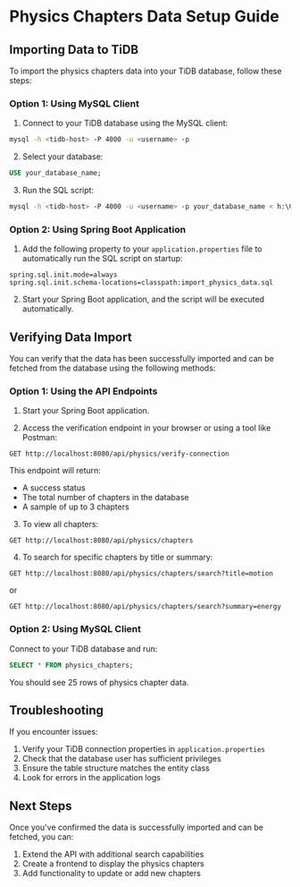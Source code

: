# Physics Chapters Data Setup Guide

## Importing Data to TiDB

To import the physics chapters data into your TiDB database, follow these steps:

### Option 1: Using MySQL Client

1. Connect to your TiDB database using the MySQL client:

```bash
mysql -h <tidb-host> -P 4000 -u <username> -p
```

2. Select your database:

```sql
USE your_database_name;
```

3. Run the SQL script:

```bash
mysql -h <tidb-host> -P 4000 -u <username> -p your_database_name < h:\Coding\TiDB_2\TiDB_AgentX__2025\backend\src\main\resources\import_physics_data.sql
```

### Option 2: Using Spring Boot Application

1. Add the following property to your `application.properties` file to automatically run the SQL script on startup:

```properties
spring.sql.init.mode=always
spring.sql.init.schema-locations=classpath:import_physics_data.sql
```

2. Start your Spring Boot application, and the script will be executed automatically.

## Verifying Data Import

You can verify that the data has been successfully imported and can be fetched from the database using the following methods:

### Option 1: Using the API Endpoints

1. Start your Spring Boot application.

2. Access the verification endpoint in your browser or using a tool like Postman:

```
GET http://localhost:8080/api/physics/verify-connection
```

This endpoint will return:
- A success status
- The total number of chapters in the database
- A sample of up to 3 chapters

3. To view all chapters:

```
GET http://localhost:8080/api/physics/chapters
```

4. To search for specific chapters by title or summary:

```
GET http://localhost:8080/api/physics/chapters/search?title=motion
```
or
```
GET http://localhost:8080/api/physics/chapters/search?summary=energy
```

### Option 2: Using MySQL Client

Connect to your TiDB database and run:

```sql
SELECT * FROM physics_chapters;
```

You should see 25 rows of physics chapter data.

## Troubleshooting

If you encounter issues:

1. Verify your TiDB connection properties in `application.properties`
2. Check that the database user has sufficient privileges
3. Ensure the table structure matches the entity class
4. Look for errors in the application logs

## Next Steps

Once you've confirmed the data is successfully imported and can be fetched, you can:

1. Extend the API with additional search capabilities
2. Create a frontend to display the physics chapters
3. Add functionality to update or add new chapters